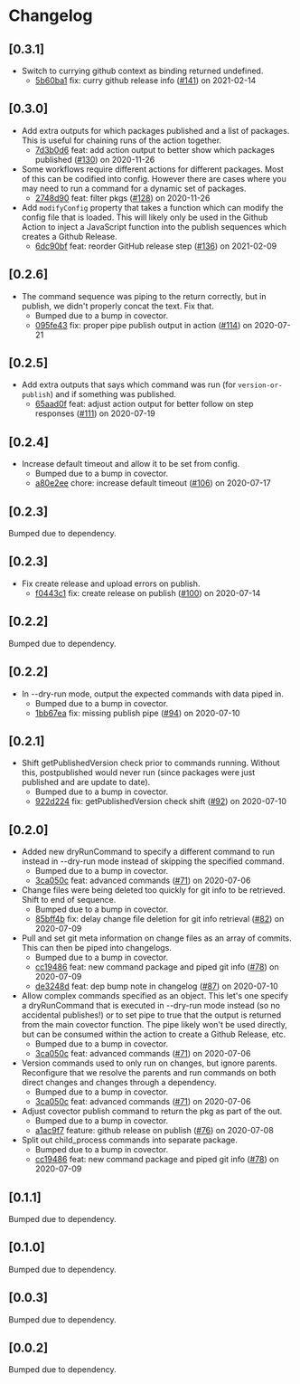 # Changelog

## [0.3.1]

-   Switch to currying github context as binding returned undefined.
    -   [5b60ba1](https://www.github.com/jbolda/covector/commit/5b60ba11b4c1169953da5c2a709ad15a9c700605) fix: curry github release info ([#141](https://www.github.com/jbolda/covector/pull/141)) on 2021-02-14

## [0.3.0]

-   Add extra outputs for which packages published and a list of packages. This is useful for chaining runs of the action together.
    -   [7d3b0d6](https://www.github.com/jbolda/covector/commit/7d3b0d66d5ae1e826595535904513656a41cfac0) feat: add action output to better show which packages published ([#130](https://www.github.com/jbolda/covector/pull/130)) on 2020-11-26
-   Some workflows require different actions for different packages. Most of this can be codified into config. However there are cases where you may need to run a command for a dynamic set of packages.
    -   [2748d90](https://www.github.com/jbolda/covector/commit/2748d90cfe2dbe94050ccc85e932aff4260627d4) feat: filter pkgs ([#128](https://www.github.com/jbolda/covector/pull/128)) on 2020-11-26
-   Add `modifyConfig` property that takes a function which can modify the config file that is loaded. This will likely only be used in the Github Action to inject a JavaScript function into the publish sequences which creates a Github Release.
    -   [6dc90bf](https://www.github.com/jbolda/covector/commit/6dc90bfe849c4c9441afce7a26a01aabf4a2196c) feat: reorder GitHub release step ([#136](https://www.github.com/jbolda/covector/pull/136)) on 2021-02-09

## [0.2.6]

-   The command sequence was piping to the return correctly, but in publish, we didn't properly concat the text. Fix that.
    -   Bumped due to a bump in covector.
    -   [095fe43](https://www.github.com/jbolda/covector/commit/095fe43d856ff5cf22995d2729afa449ebc3d4e3) fix: proper pipe publish output in action ([#114](https://www.github.com/jbolda/covector/pull/114)) on 2020-07-21

## [0.2.5]

-   Add extra outputs that says which command was run (for `version-or-publish`) and if something was published.
    -   [65aad0f](https://www.github.com/jbolda/covector/commit/65aad0f34ccc3d3b17ce31dda5eb9aaa8efd563f) feat: adjust action output for better follow on step responses ([#111](https://www.github.com/jbolda/covector/pull/111)) on 2020-07-19

## [0.2.4]

-   Increase default timeout and allow it to be set from config.
    -   Bumped due to a bump in covector.
    -   [a80e2ee](https://www.github.com/jbolda/covector/commit/a80e2eecdc21318b9dd93e9a9fe2a5441703fea5) chore: increase default timeout ([#106](https://www.github.com/jbolda/covector/pull/106)) on 2020-07-17

## [0.2.3]

Bumped due to dependency.

## [0.2.3]

-   Fix create release and upload errors on publish.
    -   [f0443c1](https://www.github.com/jbolda/covector/commit/f0443c17e4584b026eecc6c8a5f34b362c02c498) fix: create release on publish ([#100](https://www.github.com/jbolda/covector/pull/100)) on 2020-07-14

## [0.2.2]

Bumped due to dependency.

## [0.2.2]

-   In --dry-run mode, output the expected commands with data piped in.
    -   Bumped due to a bump in covector.
    -   [1bb67ea](https://www.github.com/jbolda/covector/commit/1bb67ea671b6fbe9b21af9feb72612d166fd7662) fix: missing publish pipe ([#94](https://www.github.com/jbolda/covector/pull/94)) on 2020-07-10

## [0.2.1]

-   Shift getPublishedVersion check prior to commands running. Without this, postpublished would never run (since packages were just published and are update to date).
    -   Bumped due to a bump in covector.
    -   [922d224](https://www.github.com/jbolda/covector/commit/922d224c34a4e3e2f711877fe42fddd4faba55ab) fix: getPublishedVersion check shift ([#92](https://www.github.com/jbolda/covector/pull/92)) on 2020-07-10

## [0.2.0]

-   Added new dryRunCommand to specify a different command to run instead in --dry-run mode instead of skipping the specified command.
    -   Bumped due to a bump in covector.
    -   [3ca050c](https://www.github.com/jbolda/covector/commit/3ca050c2c51821d229209e18391535c266b6b200) feat: advanced commands ([#71](https://www.github.com/jbolda/covector/pull/71)) on 2020-07-06
-   Change files were being deleted too quickly for git info to be retrieved. Shift to end of sequence.
    -   Bumped due to a bump in covector.
    -   [85bff4b](https://www.github.com/jbolda/covector/commit/85bff4b146d59a5bc4a093f3e7610d22876d7d0e) fix: delay change file deletion for git info retrieval ([#82](https://www.github.com/jbolda/covector/pull/82)) on 2020-07-09
-   Pull and set git meta information on change files as an array of commits. This can then be piped into changelogs.
    -   Bumped due to a bump in covector.
    -   [cc19486](https://www.github.com/jbolda/covector/commit/cc19486f86b78aec2c719e5dd17a2d72cbc8d450) feat: new command package and piped git info ([#78](https://www.github.com/jbolda/covector/pull/78)) on 2020-07-09
    -   [de3248d](https://www.github.com/jbolda/covector/commit/de3248dfd70146392ff65e7065c2125daf527728) feat: dep bump note in changelog ([#87](https://www.github.com/jbolda/covector/pull/87)) on 2020-07-10
-   Allow complex commands specified as an object. This let's one specify a dryRunCommand that is executed in --dry-run mode instead (so no accidental publishes!) or to set pipe to true that the output is returned from the main covector function. The pipe likely won't be used directly, but can be consumed within the action to create a Github Release, etc.
    -   Bumped due to a bump in covector.
    -   [3ca050c](https://www.github.com/jbolda/covector/commit/3ca050c2c51821d229209e18391535c266b6b200) feat: advanced commands ([#71](https://www.github.com/jbolda/covector/pull/71)) on 2020-07-06
-   Version commands used to only run on changes, but ignore parents. Reconfigure that we resolve the parents and run commands on both direct changes and changes through a dependency.
    -   Bumped due to a bump in covector.
    -   [3ca050c](https://www.github.com/jbolda/covector/commit/3ca050c2c51821d229209e18391535c266b6b200) feat: advanced commands ([#71](https://www.github.com/jbolda/covector/pull/71)) on 2020-07-06
-   Adjust covector publish command to return the pkg as part of the out.
    -   Bumped due to a bump in covector.
    -   [a1ac9f7](https://www.github.com/jbolda/covector/commit/a1ac9f7b03be0a76bf3cfb664f330fc29e5c0c4e) feature: github release on publish ([#76](https://www.github.com/jbolda/covector/pull/76)) on 2020-07-08
-   Split out child_process commands into separate package.
    -   Bumped due to a bump in covector.
    -   [cc19486](https://www.github.com/jbolda/covector/commit/cc19486f86b78aec2c719e5dd17a2d72cbc8d450) feat: new command package and piped git info ([#78](https://www.github.com/jbolda/covector/pull/78)) on 2020-07-09

## [0.1.1]

Bumped due to dependency.

## [0.1.0]

Bumped due to dependency.

## [0.0.3]

Bumped due to dependency.

## [0.0.2]

Bumped due to dependency.
